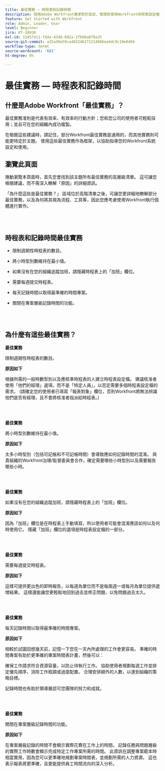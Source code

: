 ```yaml
---
title: 最佳實務 — 時程表和記錄時間
description: 探索Adobe Workfront專家對於設定、管理和使用Workfront時程表設定檔、小時型別、時程表偏好設定和時程表的最佳實務建議。 （應該介於60到160個字元之間，但實際為184個字元）
feature: Get Started with Workfront
role: Admin, Leader, User
level: Beginner
jira: KT-10930
exl-id: 15457411-fd4a-4348-892a-2fb08a079a35
source-git-commit: a25a49e59ca483246271214886ea4dc9c10e8d66
workflow-type: tm+mt
source-wordcount: '681'
ht-degree: 0%

---
```


# 最佳實務 — 時程表和記錄時間

## 什麼是Adobe Workfront「最佳實務」？

最佳實務准則是代表有效率、有效率的行動方針；您和您公司的使用者可輕鬆採用；並且可在您的組織內成功複製。

在檢閱這些建議時，請記住，部分Workfront最佳實務是通用的，而其他實務則可能更特定於主題。 使用這些最佳實務作為框架，以協助指導您的Workfront系統設定和使用。

## 瀏覽此頁面

捲動瀏覽本頁面時，首先您會找到該主題所有最佳實務的高層級清單。 這可讓您檢閱建議，而不需深入瞭解「原因」的詳細資訊。

「為什麼這些是最佳實務？」 區域位於高階清單之後，可讓您更詳細地瞭解部分最佳實務，以及為何將其視為流程、工具等，因此您應考慮使用Workfront執行個體進行實作。

</br>
</br>


## 時程表和記錄時間最佳實務

* 限制週期性時程表的數目。

* 將小時型別數維持在最小值。

* 如果沒有在您的組織追蹤加班，請隱藏時程表上的「加班」欄位。

* 需要每週提交時程表。

* 每天記錄時間以取得最準確的時間專案。

* 關閉在專案層級記錄時間的功能。

</br>
</br>



## 為什麼有這些最佳實務？

**最佳實務**

限制週期性時程表的數目。



**原因如下**

根據所需的一般時數型別以及應核準時程表的人建立時程表設定檔。 建議核准者使用「他們的經理」選項，而不是「特定人員」，以否定需要多個時程表設定檔的需求。 (請確定您的使用者已填寫「報表對象」欄位，否則Workfront將無法辨識他們是否有經理，且不會將核准者指派給時程表。)

</br>
</br>

**最佳實務**

將小時型別數維持在最小值。



**原因如下**

太多小時型別（包括可記帳和不可記帳時間）會導致應如何記錄時間的混淆。 與貴組織的Workfront治理/監督委員會合作，確定需要哪些小時型別以及需要報告哪些小時。

</br>
</br>

**最佳實務**

如果沒有在您的組織追蹤加班，請隱藏時程表上的「加班」欄位。



**原因如下**

因為「加班」欄位是在時程表上手動填寫，所以使用者可能會混淆應該如何以及何時使用它。 隱藏「加班」欄位的選項是時程表設定檔的一部分。

</br>
</br>

**最佳實務**

需要每週提交時程表。



**原因如下**

這樣可提供更出色的即時報告，以每週為單位而不是每兩週一或每月為單位提供遞增結果。 這樣還能讓您更輕鬆地回到過去並修正問題，以免問題過去太久。

</br>
</br>

**最佳實務**

每天記錄時間以取得最準確的時間專案。



**原因如下**

相較於試圖回想幾天前，記憶一下您在一天內所處理的工作會更容易。 準確的時間專案有助於更準確的專案時間表計畫，然後可以：

確保工作請求符合資源容量，以防止待執行工作。
協助使用者規劃每週工作並排定優先順序，消除工作瓶頸或過度配置。
合理安排額外的人數，以達到組織的策略目標。


記錄時間也有助於領導層認可您團隊的努力和成就。

</br>
</br>

**最佳實務**

關閉在專案層級記錄時間的功能。



**原因如下**

在專案層級記錄的時間不會顯示實際花費在工作上的時間。 記錄任務與問題層級的實際工作時數會顯示完成特定工作專案所需的時間。 此資訊在調整專案範本時相當實用，因為您可以更準確地規劃專案時間表，並規劃所需的人力資源。 這也表示報表將更準確，且更能提供員工時間流向的深入分析。

